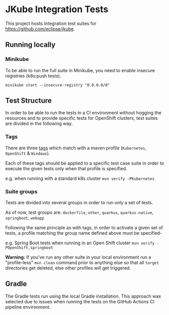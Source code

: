 # JKube Integration Tests

This project hosts Integration test suites for https://github.com/eclipse/jkube.

## Running locally

### Minikube

To be able to run the full suite in Minikube, you need to enable insecure registries (k8s:push tests).

```shell
minikube start --insecure-registry "0.0.0.0/0"
```

## Test Structure

In order to be able to run the tests in a CI environment without hogging the resources
and to provide specific tests for OpenShift clusters, test suites are divided in the following
way.

### Tags

There are three [tags](src/test/java/org/eclipse/jkube/integrationtests/Tags.java) which match with a maven profile
(`Kubernetes`, `OpenShift` & `Windows`).

Each of these tags should be applied to a specific test case suite in order to execute
the given tests only when that profile is specified.

e.g. when running with a standard k8s cluster `mvn verify -PKubernetes`

### Suite groups

Tests are divided into several groups in order to run only a set of tests.

As of now, test groups are: `dockerfile`, `other`, `quarkus`, `quarkus-native`, `springboot`, `webapp`

Following the same principle as with tags, in order to activate a given set of tests,
a profile matching the group name defined above must be specified-

e.g. Spring Boot tests when running in an Open Shift cluster `mvn verify -POpenShift,springboot`

**Warning:** If you've run any other suite in your local environment run a "profile-less" `mvn clean`
command prior to anything else so that all `target` directories get deleted,
else other profiles will get triggered.

## Gradle

The Gradle tests run using the local Gradle installation. This approach was selected due to issues when running the
tests on the GitHub Actions CI pipeline environment.
